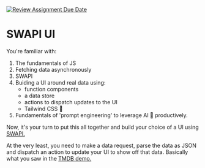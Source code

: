 [![Review Assignment Due Date](https://classroom.github.com/assets/deadline-readme-button-22041afd0340ce965d47ae6ef1cefeee28c7c493a6346c4f15d667ab976d596c.svg)](https://classroom.github.com/a/dHkxstPK)
# SWAPI UI

You're familiar with:

1. The fundamentals of JS
2. Fetching data asynchronously
3. SWAPI
4. Buiding a UI around real data using:
     - function components
     - a data store
     - actions to dispatch updates to the UI
     - Tailwind CSS 💄
5. Fundamentals of 'prompt engineering' to leverage AI 🤖 productively.
  
Now, it's your turn to put this all together and build your choice of a UI using [SWAPI.](https://swapi.tech/)

At the very least, you need to make a data request, parse the data as JSON and dispatch an action to update your UI to show off that data. Basically what you saw in the [TMDB demo.](https://github.com/swic-web-development/app-tmdb)
